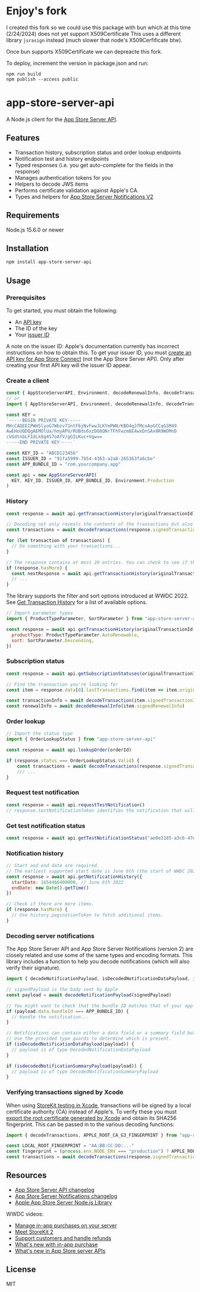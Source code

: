 # Enjoy's fork
I created this fork so we could use this package with bun which at this time (2/24/2024) does not yet support X509Certificate
This uses a different library `jsrasign` instead (much slower that node's X509Cerfificate btw).

Once bun supports X509Certificate we can depreacte this fork.

To deploy, increment the version in package.json and run:
```
npm run build
npm publish --access public
```

# app-store-server-api
A Node.js client for the [App Store Server API](https://developer.apple.com/documentation/appstoreserverapi).

## Features
- Transaction history, subscription status and order lookup endpoints
- Notification test and history endpoints
- Typed responses (i.e. you get auto-complete for the fields in the response)
- Manages authentication tokens for you
- Helpers to decode JWS items
- Performs certificate validation against Apple's CA.
- Types and helpers for [App Store Server Notifications V2](https://developer.apple.com/documentation/appstoreservernotifications)

## Requirements
Node.js 15.6.0 or newer

## Installation
```bash
npm install app-store-server-api
```

## Usage
### Prerequisites
To get started, you must obtain the following:
- An [API key](https://developer.apple.com/documentation/appstoreserverapi/creating_api_keys_to_use_with_the_app_store_server_api)
- The ID of the key
- Your [issuer ID](https://developer.apple.com/documentation/appstoreserverapi/generating_tokens_for_api_requests)

A note on the issuer ID:
Apple's documentation currently has incorrect instructions on how to obtain this.
To get your issuer ID, you must [create an API key for App Store Connect](https://developer.apple.com/documentation/appstoreconnectapi/creating_api_keys_for_app_store_connect_api) (not the App Store Server API). Only after creating your first API key will the issuer ID appear.

### Create a client
```javascript
const { AppStoreServerAPI, Environment, decodeRenewalInfo, decodeTransaction, decodeTransactions } = require("app-store-server-api")
// or
import { AppStoreServerAPI, Environment, decodeRenewalInfo, decodeTransaction, decodeTransactions } from "app-store-server-api"

const KEY = 
`-----BEGIN PRIVATE KEY-----
MHcCAQEEIPWH5lyoG7Wbzv71ntF6jNvFwwJLKYmPWN/KBD4qJfMcoAoGCCqGSM49
AwEHoUQDQgAEMOlUa/hmyAPU/RUBds6xzDO8QNrTFhFwzm8E4wxDnSAx8R9WOMnD
cVGdtnbLFIdLk8g4S7oAfV/gGILKuc+Vqw==
-----END PRIVATE KEY-----`

const KEY_ID = "ABCD123456"
const ISSUER_ID = "91fa5999-7b54-4363-a2a8-265363fa6cbe"
const APP_BUNDLE_ID = "com.yourcompany.app"

const api = new AppStoreServerAPI(
  KEY, KEY_ID, ISSUER_ID, APP_BUNDLE_ID, Environment.Production
)
```

### History
```javascript
const response = await api.getTransactionHistory(originalTransactionId)

// Decoding not only reveals the contents of the transactions but also verifies that they were signed by Apple.
const transactions = await decodeTransactions(response.signedTransactions)

for (let transaction of transactions) {
  // Do something with your transactions...
}

// The response contains at most 20 entries. You can check to see if there are more.
if (response.hasMore) {
  const nextResponse = await api.getTransactionHistory(originalTransactionId, { revision: response.revision })
  // ...
}
```

The library supports the filter and sort options introduced at WWDC 2022.
See [Get Transaction History](https://developer.apple.com/documentation/appstoreserverapi/get_transaction_history) for a list of available options.
```javascript
// Import parameter types
import { ProductTypeParameter, SortParameter } from "app-store-server-api"

const response = await api.getTransactionHistory(originalTransactionId, {
  productType: ProductTypeParameter.AutoRenewable,
  sort: SortParameter.Descending,
})
```


### Subscription status
```javascript
const response = await api.getSubscriptionStatuses(originalTransactionId)

// Find the transaction you're looking for
const item = response.data[0].lastTransactions.find(item => item.originalTransactionId === originalTransactionId)

const transactionInfo = await decodeTransaction(item.signedTransactionInfo)
const renewalInfo = await decodeRenewalInfo(item.signedRenewalInfo)
```

### Order lookup
```javascript
// Import the status type
import { OrderLookupStatus } from "app-store-server-api"

const response = await api.lookupOrder(orderId)

if (response.status === OrderLookupStatus.Valid) {
    const transactions = await decodeTransactions(response.signedTransactions)
    /// ...
}
```

### Request test notification
```javascript
const response = await api.requestTestNotification()
// response.testNotificationToken identifies the notification that will be sent.
```

### Get test notification status
```javascript
const response = await api.getTestNotificationStatus("ae0e2185-a3c6-47e4-b41a-6ef4bc86314e_1656062546521")
```

### Notification history
```javascript
// Start and end date are required. 
// The earliest supported start date is June 6th (the start of WWDC 2022).
const response = await api.getNotificationHistory({
  startDate: 1654466400000, // June 6th 2022
  endDate: new Date().getTime()
})

// Check if there are more items.
if (response.hasMore) {
  // Use history.paginationToken to fetch additional items.
}
```

### Decoding server notifications
The App Store Server API and App Store Server Notifications (version 2) are closely related and use some of the same types and encoding formats. This library includes a function to help you decode notifications (which will also verify their signature).

```javascript
import { decodeNotificationPayload, isDecodedNotificationDataPayload, isDecodedNotificationSummaryPayload } from "app-store-server-api"

// signedPayload is the body sent by Apple
const payload = await decodeNotificationPayload(signedPayload)

// You might want to check that the bundle ID matches that of your app
if (payload.data.bundleId === APP_BUNDLE_ID) {
  // Handle the notification...
}

// Notifications can contain either a data field or a summary field but never both.
// Use the provided type guards to determine which is present.
if (isDecodedNotificationDataPayload(payload)) {
  // payload is of type DecodedNotificationDataPayload
}

if (isdecodedNotificationSummaryPayload(payload)) {
  // payload is of type DecodedNotificationSummaryPayload
}
```

### Verifying transactions signed by Xcode
When using [StoreKit testing in Xcode](https://developer.apple.com/documentation/xcode/setting-up-storekit-testing-in-xcode), transactions will be signed by a local certificate authority (CA) instead of Apple's.
To verify these you must [export the root certificate generated by Xcode](https://developer.apple.com/documentation/xcode/setting-up-storekit-testing-in-xcode#Prepare-to-validate-receipts-in-the-test-environment) and obtain its SHA256 fingerprint.
This can be passed in to the various decoding functions:
```javascript
import { decodeTransactions, APPLE_ROOT_CA_G3_FINGERPRINT } from "app-store-server-api"

const LOCAL_ROOT_FINGERPRINT = "AA:BB:CC:DD:..."
const fingerprint = (process.env.NODE_ENV === "production") ? APPLE_ROOT_CA_G3_FINGERPRINT : LOCAL_ROOT_FINGERPRINT
const transactions = await decodeTransactions(response.signedTransactions, fingerprint)
```

## Resources
- [App Store Server API changelog](https://developer.apple.com/documentation/appstoreserverapi/app_store_server_api_changelog)
- [App Store Server Notifications changelog](https://developer.apple.com/documentation/appstoreservernotifications/app_store_server_notifications_changelog/)
- [Apple App Store Server Node.js Library](https://github.com/apple/app-store-server-library-node)

WWDC videos:
- [Manage in-app purchases on your server](https://developer.apple.com/videos/play/wwdc2021/10174/)
- [Meet StoreKit 2](https://developer.apple.com/videos/play/wwdc2021/10114/)
- [Support customers and handle refunds](https://developer.apple.com/videos/play/wwdc2021/10175/)
- [What's new with in-app purchase](https://developer.apple.com/videos/play/wwdc2022/10007/)
- [What's new in App Store server APIs](https://developer.apple.com/videos/play/wwdc2023/10141/)

## License
MIT
